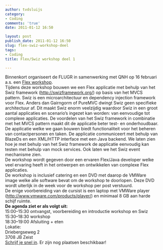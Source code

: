 ```yaml
---
author: tvdsluijs
category:
- Coding
comments: 'true'
date: 2011-01-12 16:50

layout: post
publish_date: 2011-01-12 16:50
slug: flex-swiz-workshop-deel
tags:
- Coding
title: Flex/Swiz workshop deel 1

---
```

Binnenkort organiseert de FLUGR in samenwerking met QNH op 16 februari a.s.
een [Flex workshop](http://www.flugr.nl/events/tweede-de-flexswiz-workshop/).  
Tijdens deze workshop bouwen we een Flex applicatie met behulp van het Swiz
framework (<http://swizframework.org/>) op basis van het MVCS pattern. Swiz is
een microarchitectuur en dependency injection framework voor Flex. Anders dan
Gairngorm of PureMVC dwingt Swiz geen specifieke architectuur af. Dit maakt
Swiz enorm veelzijdig waardoor Swiz in een groot aantal applicaties en
scenario’s ingezet kan worden: van eenvoudige tot complexe applicaties. De
voordelen van het Swiz framework in combinatie met het MVCS pattern maakt dit
de applicatie beter test- en onderhoudbaar.  
De applicatie welke we gaan bouwen biedt functionaliteit voor het beheren van
contactpersonen en taken. De applicatie communiceert met behulp van BlazeDs en
een XML/HTTP interface met een Java backend. We laten zien hoe je met behulp
van het Swiz framework de applicatie eenvoudig kan testen met behulp van mock
services. Ook laten we het Swiz event mechanisme zien.  
De workshop wordt gegeven door een ervaren Flex/Java developer welke veel
ervaring heeft in het ontwerpen en ontwikkelen van complexe Flex applicaties.  
De workshop is inclusief catering en een DVD met daarop de VMWare image welke
alle software bevat om de workshop te doorlopen. Deze DVD wordt uiterlijk in
de week voor de workshop per post verstuurd.  
De enige voorbereiding van de cursist is een laptop met VMWare player
(<http://www.vmware.com/products/player/>) en minimaal 8 GB aan harde schijf
ruimte.  
 **De agenda ziet er als volgt uit:**  
15:00–15:30 ontvangst, voorbereiding en introductie workshop en Swiz  
15:30–18:30 workshop  
18:30–19:00 Afsluiting + eten  
Lokatie:  
Driebergseweg 2  
3708 JB Zeist  
[Schrijf je snel in](http://www.flugr.nl/events/tweede-de-flexswiz-workshop/).
Er zijn nog plaatsen beschikbaar!

